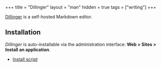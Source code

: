 +++
title = "Dillinger"
layout = "man"
hidden = true
tags = ["writing"]
+++

[Dillinger](https://dillinger.io/) is a self-hosted Markdown editor.

## Installation

*Dillinger* is auto-installable via the administration interface: **Web > Sites > Install an application**.

- [Install script](https://admin.alwaysdata.com/site/application/script/172/detail/)
